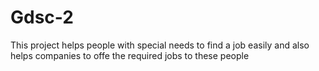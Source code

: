 # Gdsc-2
 This project helps people with special needs to find a job easily and also helps companies to offe the required jobs to these people

